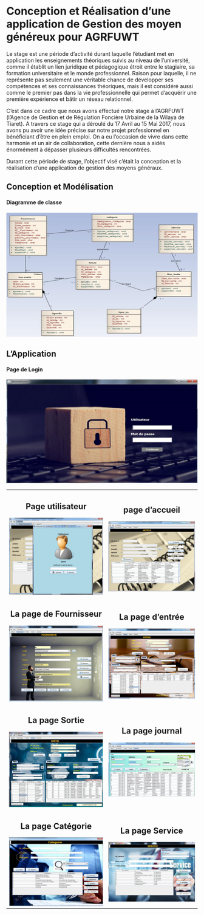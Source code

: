 # Conception et Réalisation d’une application de  Gestion des moyen généreux pour AGRFUWT
Le stage est une période d’activité durant laquelle l’étudiant met en application les enseignements théoriques suivis au niveau de l’université, comme il établit un lien juridique et pédagogique étroit entre le stagiaire, sa formation universitaire et le monde professionnel. Raison pour laquelle, il ne représente pas seulement une véritable chance de développer ses compétences et ses connaissances théoriques, mais il est considéré aussi comme le premier pas dans la vie professionnelle qui permet d’acquérir une première expérience et bâtir un réseau relationnel.  
 
C’est dans ce cadre que nous avons effectué notre stage à l’AGRFUWT (l’Agence de Gestion et de Régulation Foncière Urbaine de la Wilaya de Tiaret). A travers ce stage qui a déroulé du 17 Avril au 15 Mai 2017, nous avons pu avoir une idée précise sur notre projet professionnel en bénéficiant d’être en plein emploi. On a eu l’occasion de vivre dans cette harmonie et un air de collaboration, cette dernière nous a aidés énormément à dépasser plusieurs difficultés rencontrées. 
 
Durant cette période de stage, l’objectif visé c’était la conception et la réalisation d’une application de gestion des moyens généraux. 
 ## Conception et Modélisation  
 ####   Diagramme de classe
![Diagramme de classe](https://github.com/djamelzerrouki/App-Gestion-de-moyens-generaux/blob/master/Captures/Capture1.PNG?raw=true "Diagramme de classe" )

##  L’Application 
#### Page de Login
![](https://github.com/djamelzerrouki/App-Gestion-de-moyens-generaux/blob/master/Captures/Capture2.PNG?raw=true "login" )

<div style="text-align: center">
    <table>
   <tr>
  <td style="text-align: center"><H2  >Page utilisateur  </H2>
   <img src="https://github.com/djamelzerrouki/App-Gestion-de-moyens-generaux/blob/master/Captures/Capture10.PNG" width="500"/>   </td>            
<td style="text-align: center"><H2  >  page d’accueil </H2>      
<img src="https://github.com/djamelzerrouki/App-Gestion-de-moyens-generaux/blob/master/Captures/Capture3.PNG" width="500"/></td>
<tr>
 <tr>
  <td style="text-align: center"><H2  > La page de Fournisseur  </H2>
   <img src="https://github.com/djamelzerrouki/App-Gestion-de-moyens-generaux/blob/master/Captures/Capture4.PNG" width="500"/>   </td>            
<td style="text-align: center"><H2  > La page d’entrée  </H2>      
<img src="https://github.com/djamelzerrouki/App-Gestion-de-moyens-generaux/blob/master/Captures/Capture5.PNG" width="500"/></td>
<tr> 
 <tr>
  <td style="text-align: center"><H2  > La page Sortie  </H2>
   <img src="https://github.com/djamelzerrouki/App-Gestion-de-moyens-generaux/blob/master/Captures/Capture6.PNG" width="500"/>   </td>            
<td style="text-align: center"><H2  >  La page journal </H2>      
<img src="https://github.com/djamelzerrouki/App-Gestion-de-moyens-generaux/blob/master/Captures/Capture7.PNG" width="500"/></td>
<tr> 
 <tr>
  <td style="text-align: center"><H2  > La page Catégorie  </H2>
   <img src="https://github.com/djamelzerrouki/App-Gestion-de-moyens-generaux/blob/master/Captures/Capture8.PNG" width="500"/>   </td>            
<td style="text-align: center"><H2  >  La page Service </H2>      
<img src="https://github.com/djamelzerrouki/App-Gestion-de-moyens-generaux/blob/master/Captures/Capture9.PNG" width="500"/></td>
<tr> 
  </table>
  </div>
